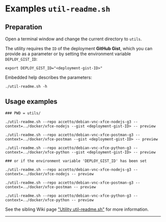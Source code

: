 # Examples `util-readme.sh`

## Preparation

Open a terminal window and change the current directory to `utils`.

The utility requires the `ID` of the deployment **GitHub Gist**, which you can provide as a parameter or by setting the environment variable `DEPLOY_GIST_ID`:

```shell
export DEPLOY_GIST_ID="<deployment-gist-ID>"
```

Embedded help describes the parameters:

```shell
./util-readme.sh -h
```

## Usage examples

```shell
### PWD = utils/

./util-readme.sh --repo accetto/debian-vnc-xfce-nodejs-g3 --context=../docker/xfce-nodejs --gist <deployment-gist-ID> -- preview

./util-readme.sh --repo accetto/debian-vnc-xfce-postman-g3 --context=../docker/xfce-postman --gist <deployment-gist-ID> -- preview

./util-readme.sh --repo accetto/debian-vnc-xfce-python-g3 --context=../docker/xfce-python --gist <deployment-gist-ID> -- preview

### or if the environment variable 'DEPLOY_GIST_ID' has been set

./util-readme.sh --repo accetto/debian-vnc-xfce-nodejs-g3 --context=../docker/xfce-nodejs -- preview

./util-readme.sh --repo accetto/debian-vnc-xfce-postman-g3 --context=../docker/xfce-postman -- preview

./util-readme.sh --repo accetto/debian-vnc-xfce-python-g3 --context=../docker/xfce-python -- preview
```

See the sibling Wiki page ["Utility util-readme.sh"][sibling-wiki-utility-util-readme] for more information.

***

[sibling-wiki-utility-util-readme]: https://github.com/accetto/ubuntu-vnc-xfce-g3/wiki/Utility-util-readme
